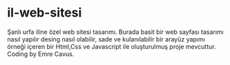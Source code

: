 # il-web-sitesi
Şanlı urfa iline özel web sitesi tasarımı.
Burada basit bir web sayfası tasarımı nasıl yapılır desing nasıl olabilir, sade ve kulanılabilir bir arayüz yapımı örneği içeren bir Html,Css ve Javascript ile oluşturulmuş proje mevcuttur.
Coding by Emre Cavus.
